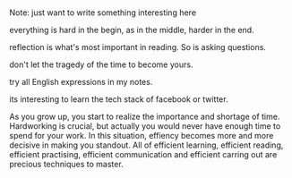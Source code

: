 #

Note: just want to write something interesting here

everything is hard in the begin, as in the middle, harder in the end.

reflection is what's most important in reading. So is asking questions.

don't let the tragedy of the time to become yours.

try all English expressions in my notes.

its interesting to learn the tech stack of facebook or twitter.

As you grow up, you start to realize the importance and shortage of time. Hardworking is crucial, but actually you would never have enough time to spend for your work. In this situation, effiency becomes more and more decisive in making you standout. All of efficient learning, efficient reading, efficient practising, efficient communication and efficient carring out are precious techniques to master.
